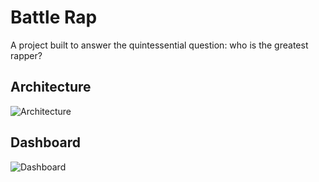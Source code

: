 # Battle Rap

A project built to answer the quintessential question: who is the greatest rapper?

## Architecture

![Architecture](https://github.com/fuwilliam/battle-rap/blob/main/images/architecture.jpeg)

## Dashboard

![Dashboard]()

